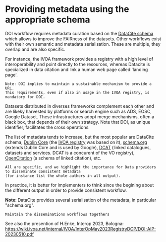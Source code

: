 # Providing metadata using the appropriate schema
DOI workflow requires metadata curation based on the [DataCite schema](https://datacite-metadata-schema.readthedocs.io/) which allows to improve the FAIRness of the datasets. Other workflows exist with their own semantic and metadata serialisation. These are multiple, they overlap and are also specific.

For instance, the IVOA framework provides a registry with a high level  of interoperability and point directly to the resources, whereas Datacite is specialized in data citation and link a human web page called 'landing page'.

```
Note: DOI implies to maintain a sustainable mechanism to provide a URL. 
This requirements, even if also in usage in the IVOA registry, is mandatory for DOI.
```

Datasets distributed in diverses frameworks complement each other and are likeky harvested by platforms or search engine such as ADS, EOSC, Google Dataset. These infrastructures adopt merge mechanisms, often a black box, that depends of their own strategy. Note that DOI, as unique identifier, facilitates the cross operations.

The list of metadata tends to increase, but the most popular are DataCite schema, [Dublin Core](https://www.dublincore.org/) (the [IVOA registry](https://ivoa.net/documents/VOResource/) was based on it), [schema.org](https://schema.org/) (extends Dublin Core and is used by Google), [DCAT](https://www.w3.org/TR/vocab-dcat-3/) (linked catalogues, datasets and services. DCAT is a concurent of the VO registry), [OpenCitation](https://opencitations.net/) (a schema of linked citation),  etc.

```
All are specific, and we highlight the importance for Data providers to disseminate consistent metadata
(for instance list the whole authors in all output).
```

In practice, it is better for implementers to think since the begining about the different output in order to provide consistent workflow.

**Note**: DataCite provides several serialisation of the metadata, in particular "schema.org".

```
Maintain the disseminations workflows togethers
```
See also the presention of H.Enke, Interop 2023, Bologna: https://wiki.ivoa.net/internal/IVOA/InterOpMay2023RegistryDCP/DOI-AIP-20230510.pdf


